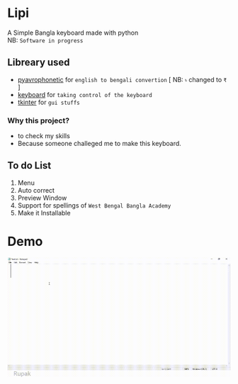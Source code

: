 # Lipi
A Simple Bangla keyboard made with python
<br>NB: `Software in progress`

## Libreary used
* [pyavrophonetic](https://github.com/TrendBreaker/pyAvroPhonetic) for `english to bengali convertion` [ NB: `৳` changed to `₹` ]
* [keyboard](https://github.com/boppreh/keyboard) for `taking control of the keyboard`
* [tkinter](https://wiki.python.org/moin/TkInter) for `gui stuffs`

### Why this project?
* to check my skills
* Because someone challeged me to make this keyboard.

## To do List
1. Menu 
2. Auto correct
3. Preview Window
4. Support for spellings of `West Bengal Bangla Academy`
5. Make it  Installable
# Demo
<img src="image/demo.gif" width="540" height="270" />